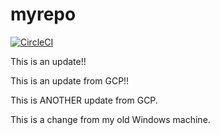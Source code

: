 # myrepo
[![CircleCI](https://circleci.com/gh/llevenson/myrepo.svg?style=svg)](https://circleci.com/gh/llevenson/myrepo)

This is an update!!

This is an update from GCP!!

This is ANOTHER update from GCP.

This is a change from my old Windows machine.
